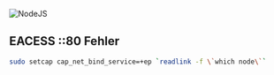 ![NodeJS](https://15f76u3xxy662wdat72j3l53-wpengine.netdna-ssl.com/wp-content/uploads/2018/02/code-component-connector-150x150.png)

## EACESS ::80 Fehler
```sh
sudo setcap cap_net_bind_service=+ep `readlink -f \`which node\``
```
